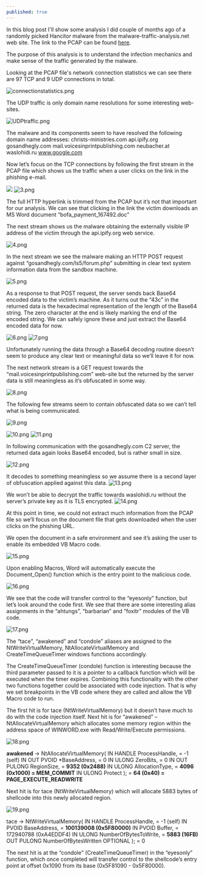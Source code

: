 ```yaml
---
published: true
---
```

In this blog post I'll show some analysis I did couple of months ago of a randomly picked Hancitor malware from the malware-traffic-analysis.net web site. The link to the PCAP can be found [here](http://www.malware-traffic-analysis.net/2018/01/29/index2.html).

The purpose of this analysis is to understand the infection mechanics and make sense of the traffic generated by the malware.

Looking at the PCAP file's network connection statistics we can see there are 97 TCP and 9 UDP connections in total.

![connectionstatistics.png]({{site.baseurl}}/_posts/connectionstatistics.png)

The UDP traffic is only domain name resolutions for some interesting web-sites.

![UDPtraffic.png]({{site.baseurl}}/_posts/UDPtraffic.png)

The malware and its components seem to have resolved the following domain name addresses:
christs-ministries.com
api.ipify.org
gosandhegly.com
mail.voicesinprintpublishing.com
neubacher.at
waslohidi.ru
www.google.com

Now let’s focus on the TCP connections by following the first stream in the PCAP file which shows us the traffic when a user clicks on the link in the phishing e-mail.

![]({{site.baseurl}}/https://raw.githubusercontent.com/lockpicksecurity/lockpicksecurity.github.io/master/_posts/3.png)
![3.png]({{site.baseurl}}/_posts/3.png)

The full HTTP hyperlink is trimmed from the PCAP but it’s not that important for our analysis.
We can see that clicking in the link the victim downloads an MS Word document “bofa_payment_167492.doc”

The next stream shows us the malware obtaining the externally visible IP address of the victim through the api.ipify.org web service.

![4.png]({{site.baseurl}}/_posts/4.png)

In the next stream we see the malware making an HTTP POST request against “gosandhegly.com/ls5/forum.php” submitting in clear text system information data from the sandbox machine.

![5.png]({{site.baseurl}}/_posts/5.png)

As a response to that POST request, the server sends back Base64 encoded data to the victim’s machine. As it turns out the “43c” in the returned data is the hexadecimal representation of the length of the Base64 string. The zero character at the end is likely marking the end of the encoded string. We can safely ignore these and just extract the Base64 encoded data for now.

![6.png]({{site.baseurl}}/_posts/6.png)
![7.png]({{site.baseurl}}/_posts/7.png)

Unfortunately running the data through a Base64 decoding routine doesn’t seem to produce any clear text or meaningful data so we’ll leave it for now.

The next network stream is a GET request towards the “mail.voicesinprintpublishing.com” web-site but the returned by the server data is still meaningless as it’s obfuscated in some way.

![8.png]({{site.baseurl}}/_posts/8.png)

The following few streams seem to contain obfuscated data so we can’t tell what is being communicated.

![9.png]({{site.baseurl}}/_posts/9.png)

![10.png]({{site.baseurl}}/_posts/10.png)
![11.png]({{site.baseurl}}/_posts/11.png)


In following communication with the gosandhegly.com C2 server, the returned data again looks Base64 encoded, but is rather small in size.

![12.png]({{site.baseurl}}/_posts/12.png)

It decodes to something meaningless so we assume there is a second layer of obfuscation applied against this data.
![13.png]({{site.baseurl}}/_posts/13.png)

We won’t be able to decrypt the traffic towards waslohidi.ru without the server’s private key as it is TLS encrypted.
![14.png]({{site.baseurl}}/_posts/14.png)

At this point in time, we could not extract much information from the PCAP file so we’ll focus on the document file that gets downloaded when the user clicks on the phishing URL.

We open the document in a safe environment and see it’s asking the user to enable its embedded VB Macro code.

![15.png]({{site.baseurl}}/_posts/15.png)

Upon enabling Macros, Word will automatically execute the Document_Open() function which is the entry point to the malicious code.

![16.png]({{site.baseurl}}/_posts/16.png)

We see that the code will transfer control to the “eyesonly” function, but let’s look around the code first. We see that there are some interesting alias assignments in the “ahtungs”, “barbarian” and “foxitr” modules of the VB code.

![17.png]({{site.baseurl}}/_posts/17.png)

The “tace”, “awakened” and “condole” aliases are assigned to the NtWriteVirtualMemory, NtAllocateVirtualMemory and CreateTimeQueueTimer windows functions accordingly.

The CreateTimeQueueTimer (condole) function is interesting because the third parameter passed to it is a pointer to a callback function which will be executed when the timer expires. Combining this functionality with the other two functions together could be associated with code injection. That is why we set breakpoints in the VB code where they are called and allow the VB Macro code to run.

The first hit is for tace (NtWriteVirtualMemory) but it doesn’t have much to do with the code injection itself.
Next hit is for “awakened” – NtAllocateVirtualMemory which allocates some memory region within the address space of WINWORD.exe with Read/Write/Execute permissions.

![18.png]({{site.baseurl}}/_posts/18.png)

**awakened** -> NtAllocateVirtualMemory(
    IN HANDLE ProcessHandle,         = -1 (self)
    IN OUT PVOID *BaseAddress,      = 0
    IN ULONG ZeroBits,                      = 0
    IN OUT PULONG RegionSize,        = **9352 (0x2488)**
    IN ULONG AllocationType,            = **4096 (0x1000) = MEM_COMMIT**
    IN ULONG Protect );                      = **64 (0x40) = PAGE_EXECUTE_READWRITE**

Next hit is for tace (NtWriteVirtualMemory) which will allocate 5883 bytes of shellcode into this newly allocated region.

![19.png]({{site.baseurl}}/_posts/19.png)

tace ->  NtWriteVirtualMemory(
  IN HANDLE            ProcessHandle,                                         = -1 (self)
  IN PVOID                BaseAddress,                = **100139008 (0x5F80000)**
  IN PVOID                Buffer,                      = 172940788 (0xA4EDDF4)
  IN ULONG              NumberOfBytesToWrite,                           = **5883 (16FB)**
  OUT PULONG        NumberOfBytesWritten OPTIONAL );      = 0

The next hit is at the “condole” (CreateTimeQueueTimer) in the “eyesonly” function, which once completed will transfer control to the shellcode’s entry point at offset 0x1090 from its base (0x5F81090 - 0x5F80000).
















